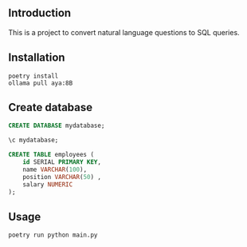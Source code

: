 ## Introduction
This is a project to convert natural language questions to SQL queries. 

## Installation
``` shell
poetry install
ollama pull aya:8B
```
## Create database
``` sql
CREATE DATABASE mydatabase;

\c mydatabase;

CREATE TABLE employees (
    id SERIAL PRIMARY KEY, 
    name VARCHAR(100), 
    position VARCHAR(50) ,
    salary NUMERIC
);
```

## Usage
``` shell
poetry run python main.py
```

